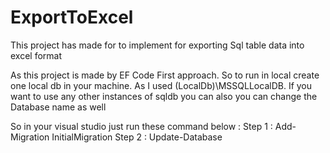 # ExportToExcel
This project has made for to implement for exporting Sql table data into excel format

As this project is made by EF Code First approach. So to run in local create one local db in your machine. As I used (LocalDb)\\MSSQLLocalDB.
If you want to use any other instances of sqldb you can also you can change the Database name as well

So in your visual studio just run these command below : 
Step 1 : Add-Migration InitialMigration
Step 2 : Update-Database
